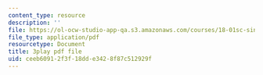 ```yaml
---
content_type: resource
description: ''
file: https://ol-ocw-studio-app-qa.s3.amazonaws.com/courses/18-01sc-single-variable-calculus-fall-2010/ceeb60912f3f18dde3428f87c512929f_e4cURLXGjrM.pdf
file_type: application/pdf
resourcetype: Document
title: 3play pdf file
uid: ceeb6091-2f3f-18dd-e342-8f87c512929f
---
```


